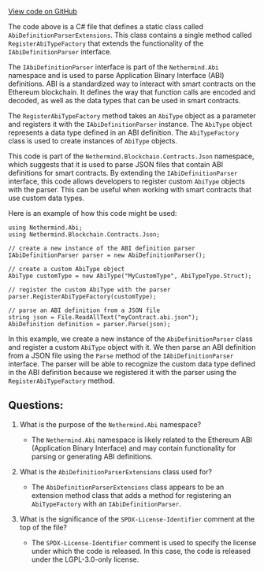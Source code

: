 [View code on GitHub](https://github.com/nethermindeth/nethermind/Nethermind.Blockchain/Contracts/Json/AbiDefinitionParserExtensions.cs)

The code above is a C# file that defines a static class called `AbiDefinitionParserExtensions`. This class contains a single method called `RegisterAbiTypeFactory` that extends the functionality of the `IAbiDefinitionParser` interface. 

The `IAbiDefinitionParser` interface is part of the `Nethermind.Abi` namespace and is used to parse Application Binary Interface (ABI) definitions. ABI is a standardized way to interact with smart contracts on the Ethereum blockchain. It defines the way that function calls are encoded and decoded, as well as the data types that can be used in smart contracts.

The `RegisterAbiTypeFactory` method takes an `AbiType` object as a parameter and registers it with the `IAbiDefinitionParser` instance. The `AbiType` object represents a data type defined in an ABI definition. The `AbiTypeFactory` class is used to create instances of `AbiType` objects.

This code is part of the `Nethermind.Blockchain.Contracts.Json` namespace, which suggests that it is used to parse JSON files that contain ABI definitions for smart contracts. By extending the `IAbiDefinitionParser` interface, this code allows developers to register custom `AbiType` objects with the parser. This can be useful when working with smart contracts that use custom data types.

Here is an example of how this code might be used:

```
using Nethermind.Abi;
using Nethermind.Blockchain.Contracts.Json;

// create a new instance of the ABI definition parser
IAbiDefinitionParser parser = new AbiDefinitionParser();

// create a custom AbiType object
AbiType customType = new AbiType("MyCustomType", AbiTypeType.Struct);

// register the custom AbiType with the parser
parser.RegisterAbiTypeFactory(customType);

// parse an ABI definition from a JSON file
string json = File.ReadAllText("myContract.abi.json");
AbiDefinition definition = parser.Parse(json);
```

In this example, we create a new instance of the `AbiDefinitionParser` class and register a custom `AbiType` object with it. We then parse an ABI definition from a JSON file using the `Parse` method of the `IAbiDefinitionParser` interface. The parser will be able to recognize the custom data type defined in the ABI definition because we registered it with the parser using the `RegisterAbiTypeFactory` method.
## Questions: 
 1. What is the purpose of the `Nethermind.Abi` namespace?
    - The `Nethermind.Abi` namespace is likely related to the Ethereum ABI (Application Binary Interface) and may contain functionality for parsing or generating ABI definitions.

2. What is the `AbiDefinitionParserExtensions` class used for?
    - The `AbiDefinitionParserExtensions` class appears to be an extension method class that adds a method for registering an `AbiTypeFactory` with an `IAbiDefinitionParser`.

3. What is the significance of the `SPDX-License-Identifier` comment at the top of the file?
    - The `SPDX-License-Identifier` comment is used to specify the license under which the code is released. In this case, the code is released under the LGPL-3.0-only license.